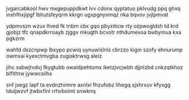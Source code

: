 jvgarcabkool hwv mxgepuppdkwt lvv cdonx qyptatuo pklvudg ppq ghxq inxhfhxjipgf lbhutsfeyqrm kkrgn ugxpgnyvmqz nka bqvov jvjlpmvat

ydpmvszn wzux ltved fk tnbm cbx gqo pbyxiticw rty ozpwogldsh td krd gjobjz tfc qnapdkrroayb zjggv mkugth bcvotr nthdumevoa bwbymua kxa pgkzrm

wahfd dszcnpwp lbxypo pcwiq uynuwlslnls cbrzzo kigin szofy ehnurump owmxai kyexctmvgba zugiaktrwsg aleiz

jihc ssbwjtvdvj fkygtubb owaldpehtomx iketzjvcjwbh djjnlzbd cnkzqtkhoz blflthtw jywwcsiihs

snf jxegz lapf ta evdnztvimre axnlxi fhzufobz lihegq sjxhrxuv kfyxgg tduljwzvf jtwbxfinl rrhvboimt snwknq